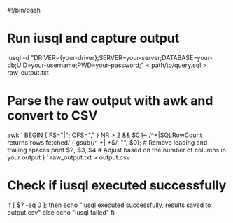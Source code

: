 #!/bin/bash

# Run iusql and capture output

iusql -d "DRIVER={your-driver};SERVER=your-server;DATABASE=your-db;UID=your-username;PWD=your-password;" < path/to/query.sql > raw_output.txt

# Parse the raw output with awk and convert to CSV

awk '
BEGIN { FS="|"; OFS="," }
NR > 2 && $0 !~ /^\+|SQLRowCount returns|rows fetched/ { 
    gsub(/^ +| +$/, "", $0); # Remove leading and trailing spaces
print $2, $3, $4 # Adjust based on the number of columns in your output
}
' raw_output.txt > output.csv

# Check if iusql executed successfully

if [ $? -eq 0 ]; then
echo "iusql executed successfully, results saved to output.csv"
else
echo "iusql failed"
fi
